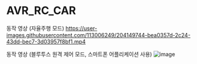 # AVR_RC_CAR


동작 영상 (자율주행 모드)
https://user-images.githubusercontent.com/113006249/204149744-bea0357d-2c24-43dd-bec7-3d03957f8bf1.mp4



동작 영상 (블루투스 원격 제어 모드, 스마트폰 어플리케이션 사용)
![image](https://user-images.githubusercontent.com/113006249/204149174-aa9026eb-399f-4c80-b3ff-9413642b5567.png)
